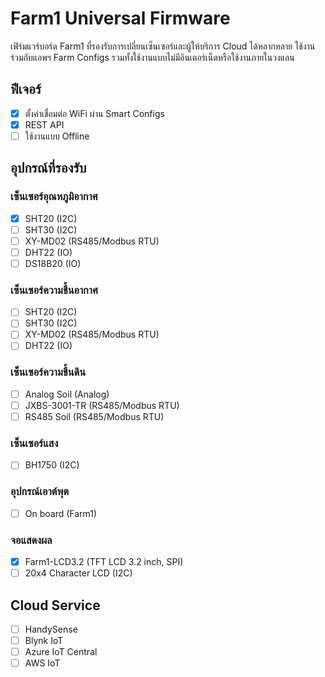 # Farm1 Universal Firmware

เฟิร์มแวร์บอร์ด Farm1 ที่รองรับการเปลี่ยนเซ็นเซอร์และผู้ให้บริการ Cloud ได้หลากหลาย ใช้งานร่วมกับแอพฯ Farm Configs รวมทั้งใช้งานแบบไม่มีอินเตอร์เน็ตหรือใช้งานภายในวงแลน

## ฟีเจอร์

 - [x] ตั้งค่าเชื่อมต่อ WiFi ผ่าน Smart Configs
 - [x] REST API
 - [ ] ใช้งานแบบ Offline

## อุปกรณ์ที่รองรับ

### เซ็นเซอร์อุณหภูมิอากาศ

 - [x] SHT20 (I2C)
 - [ ] SHT30 (I2C)
 - [ ] XY-MD02 (RS485/Modbus RTU)
 - [ ] DHT22 (IO)
 - [ ] DS18B20 (IO)

### เซ็นเซอร์ความชื้นอากาศ

 - [ ] SHT20 (I2C)
 - [ ] SHT30 (I2C)
 - [ ] XY-MD02 (RS485/Modbus RTU)
 - [ ] DHT22 (IO)

### เซ็นเซอร์ความชื้นดิน

 - [ ] Analog Soil (Analog)
 - [ ] JXBS-3001-TR (RS485/Modbus RTU)
 - [ ] RS485 Soil (RS485/Modbus RTU)

### เซ็นเซอร์แสง

 - [ ] BH1750 (I2C)

### อุปกรณ์เอาต์พุต

 - [ ] On board (Farm1)

### จอแสดงผล

 - [x] Farm1-LCD3.2 (TFT LCD 3.2 inch, SPI)
 - [ ] 20x4 Character LCD (I2C)

## Cloud Service

 - [ ] HandySense
 - [ ] Blynk IoT
 - [ ] Azure IoT Central
 - [ ] AWS IoT
